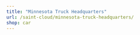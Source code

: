 ```yaml
---
title: "Minnesota Truck Headquarters"
url: /saint-cloud/minnesota-truck-headquarters/
shop: car
---
```

